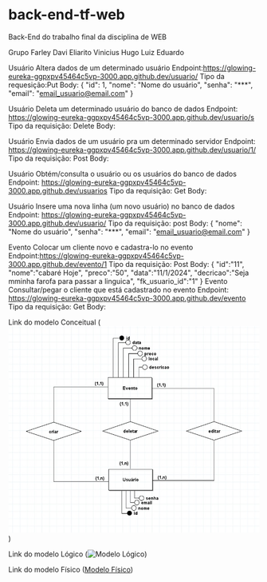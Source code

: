 # back-end-tf-web
Back-End do trabalho final da disciplina de WEB

Grupo
Farley
Davi
Eliarito
Vinicius
Hugo
Luiz Eduardo


Usuário
Altera dados de um determinado usuário
Endpoint:https://glowing-eureka-ggpxpv45464c5vp-3000.app.github.dev/usuario/
Tipo da requesição:Put
Body:
{
  "id": 1,
  "nome": "Nome do usuário",
  "senha": "***",
  "email": "email_usuario@email.com"
}

Usuário
Deleta um determinado usuário do banco de dados
Endpoint: https://glowing-eureka-ggpxpv45464c5vp-3000.app.github.dev/usuario/s
Tipo da requisição: Delete 
Body: 

Usuário
Envia dados de um usuário pra um determinado servidor 
Endpoint: https://glowing-eureka-ggpxpv45464c5vp-3000.app.github.dev/usuario/1/
Tipo da requisição: Post 
Body: 

Usuário
Obtém/consulta o usuário ou os usuários do banco de dados
Endpoint: https://glowing-eureka-ggpxpv45464c5vp-3000.app.github.dev/usuarios
Tipo da requisição: Get
Body: 

Usuário
Insere uma nova linha (um novo usuário) no banco de dados
Endpoint: https://glowing-eureka-ggpxpv45464c5vp-3000.app.github.dev/usuario/
Tipo da requisição: post
Body:
{
  "nome": "Nome do usuário",
  "senha": "***",
  "email": "email_usuario@email.com"
}

Evento
Colocar um cliente novo e cadastra-lo no evento 
Endpoint:https://glowing-eureka-ggpxpv45464c5vp-3000.app.github.dev/evento/1
Tipo da requisição: Post
Body: 
{
  "id":"11",
  "nome":"cabaré Hoje",
  "preco":"50",
  "data":"11/1/2024",
  "decricao":"Seja  mminha farofa para passar a linguica",
  "fk_usuario_id":"1"
}
Evento
Consultar/pegar o cliente que está cadastrado no evento
Endpoint: https://glowing-eureka-ggpxpv45464c5vp-3000.app.github.dev/evento
Tipo da requisição: Get
Body:

Link do modelo Conceitual
(![Modelo Conceitual](db/modeloConceitual0.jpg))

Link do modelo Lógico
(![Modelo Lógico](<db/modeloLógico (1).jpg>))

Link do modelo Físico
([Modelo Físico](db/DDL.sql))